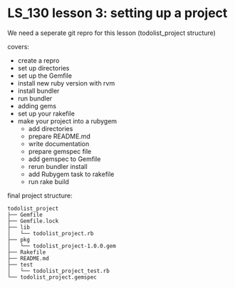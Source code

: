 # LS_130 lesson 3: setting up a project

We need a seperate git repro for this lesson (todolist_project structure)

covers:
- create a repro
- set up directories
- set up the Gemfile
- install new ruby version with rvm
- install bundler
- run bundler
- adding gems
- set up your rakefile
- make your project into a rubygem
  - add directories
  - prepare README.md
  - write documentation
  - prepare gemspec file
  - add gemspec to Gemfile
  - rerun bundler install
  - add Rubygem task to rakefile
  - run rake build

final project structure:
```
todolist_project
├── Gemfile
├── Gemfile.lock
├── lib
│   └── todolist_project.rb
├── pkg
│   └── todolist_project-1.0.0.gem
├── Rakefile
├── README.md
├── test
│   └── todolist_project_test.rb
└── todolist_project.gemspec
```